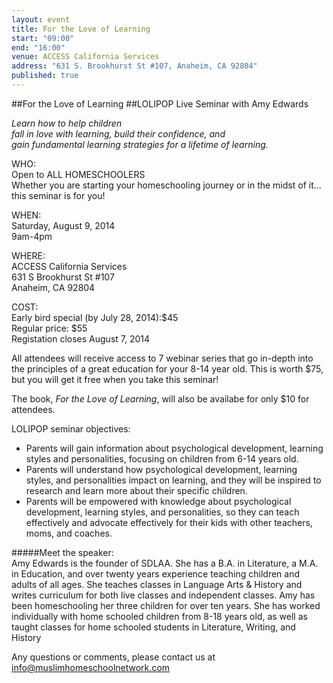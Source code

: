 ```yaml
---
layout: event
title: For the Love of Learning
start: "09:00"
end: "16:00"
venue: ACCESS California Services
address: "631 S. Brookhurst St #107, Anaheim, CA 92804"
published: true
---
```


##For the Love of Learning
##LOLIPOP Live Seminar with Amy Edwards

_Learn how to help children  
fall in love with learning,
build their confidence, and  
gain fundamental learning strategies for a lifetime of learning._

WHO:  
Open to ALL HOMESCHOOLERS  
Whether you are starting your homeschooling journey or in the midst of it... this seminar is for you!

WHEN:  
Saturday, August 9, 2014  
9am-4pm

WHERE:  
ACCESS California Services  
631 S Brookhurst St #107  
Anaheim, CA 92804

COST:  
Early bird special (by July 28, 2014):$45  
Regular price: $55  
Registation closes August 7, 2014

All attendees will receive access to 7 webinar series that go in-depth into the principles of a great education for your 8-14 year old. This is worth $75, but you will get it free when you take this seminar!

The book, _For the Love of Learning_, will also be availabe for only $10 for attendees.


LOLIPOP seminar objectives:

* Parents will gain information about psychological development, learning styles and personalities, focusing on children from 6-14 years old.
* Parents will understand how psychological development, learning styles, and personalities impact on learning, and they will be inspired to research and learn more about their specific children.
* Parents will be empowered with knowledge about psychological development, learning styles, and personalities, so they can teach effectively and advocate effectively for their kids with other teachers, moms, and coaches.

#####Meet the speaker:  
Amy Edwards is the founder of SDLAA. She has a B.A. in Literature, a M.A. in Education,  and over twenty years experience teaching children and adults of all ages. She teaches classes in Language Arts & History and writes curriculum for both live classes and independent classes. Amy has been homeschooling her three children for over ten years. She has worked individually with home schooled children from 8-18 years old, as well as taught classes for home schooled students in Literature, Writing, and History

Any questions or comments, please contact us at [info@muslimhomeschoolnetwork.com](mailto:info@muslimhomeschoolnetwork.com)

<script type="text/javascript" src="http://form.jotformpro.com/jsform/41646743449968"></script>
